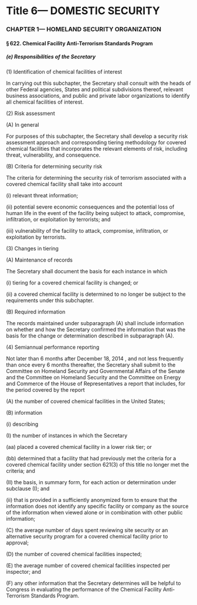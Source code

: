 
# Title 6— DOMESTIC SECURITY
### CHAPTER 1— HOMELAND SECURITY ORGANIZATION
#### § 622. Chemical Facility Anti-Terrorism Standards Program
##### (e) Responsibilities of the Secretary

(1) Identification of chemical facilities of interest

In carrying out this subchapter, the Secretary shall consult with the heads of other Federal agencies, States and political subdivisions thereof, relevant business associations, and public and private labor organizations to identify all chemical facilities of interest.

(2) Risk assessment

(A) In general

For purposes of this subchapter, the Secretary shall develop a security risk assessment approach and corresponding tiering methodology for covered chemical facilities that incorporates the relevant elements of risk, including threat, vulnerability, and consequence.

(B) Criteria for determining security risk

The criteria for determining the security risk of terrorism associated with a covered chemical facility shall take into account

(i) relevant threat information;

(ii) potential severe economic consequences and the potential loss of human life in the event of the facility being subject to attack, compromise, infiltration, or exploitation by terrorists; and

(iii) vulnerability of the facility to attack, compromise, infiltration, or exploitation by terrorists.

(3) Changes in tiering

(A) Maintenance of records

The Secretary shall document the basis for each instance in which

(i) tiering for a covered chemical facility is changed; or

(ii) a covered chemical facility is determined to no longer be subject to the requirements under this subchapter.

(B) Required information

The records maintained under subparagraph (A) shall include information on whether and how the Secretary confirmed the information that was the basis for the change or determination described in subparagraph (A).

(4) Semiannual performance reporting

Not later than 6 months after December 18, 2014 , and not less frequently than once every 6 months thereafter, the Secretary shall submit to the Committee on Homeland Security and Governmental Affairs of the Senate and the Committee on Homeland Security and the Committee on Energy and Commerce of the House of Representatives a report that includes, for the period covered by the report

(A) the number of covered chemical facilities in the United States;

(B) information

(i) describing

(I) the number of instances in which the Secretary

(aa) placed a covered chemical facility in a lower risk tier; or

(bb) determined that a facility that had previously met the criteria for a covered chemical facility under section 621(3) of this title no longer met the criteria; and

(II) the basis, in summary form, for each action or determination under subclause (I); and

(ii) that is provided in a sufficiently anonymized form to ensure that the information does not identify any specific facility or company as the source of the information when viewed alone or in combination with other public information;

(C) the average number of days spent reviewing site security or an alternative security program for a covered chemical facility prior to approval;

(D) the number of covered chemical facilities inspected;

(E) the average number of covered chemical facilities inspected per inspector; and

(F) any other information that the Secretary determines will be helpful to Congress in evaluating the performance of the Chemical Facility Anti-Terrorism Standards Program.
